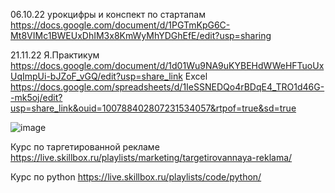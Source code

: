 06.10.22 урокцифры и конспект по стартапам
https://docs.google.com/document/d/1PGTmKpG6C-Mt8VIMc1BWEUxDhIM3x8KmWyMhYDGhEfE/edit?usp=sharing

21.11.22 Я.Практикум
https://docs.google.com/document/d/1d01Wu9NA9uKYBEHdWWeHFTuoUxUqImpUi-bJZoF_vGQ/edit?usp=share_link
Excel
https://docs.google.com/spreadsheets/d/1IeSSNEDQo4rBDqE4_TRO1d46G--mk5oj/edit?usp=share_link&ouid=100788402807231534057&rtpof=true&sd=true 

![image](https://user-images.githubusercontent.com/113089411/213179543-6ff0488a-1487-46e4-8837-0016a633b520.png)


Курс по таргетированной рекламе
https://live.skillbox.ru/playlists/marketing/targetirovannaya-reklama/
 
Курс по python
https://live.skillbox.ru/playlists/code/python/
